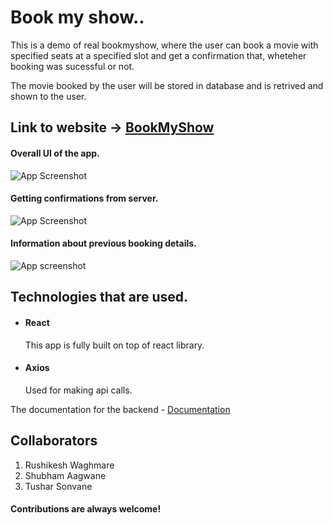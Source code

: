 # Book my show..

This is a demo of real bookmyshow, where the user can book a movie with specified seats at a specified slot and get a confirmation that, wheteher booking was sucessful or not.

The movie booked by the user will be stored in database and is retrived and shown to the user.

## Link to website -> [BookMyShow](http://bookmyshows-frontend.netlify.app)


#### Overall UI of the app.

![App Screenshot](https://snipboard.io/AWEMzF.jpg)

#### Getting confirmations from server.

![App Screenshot](https://snipboard.io/4Gxnzf.jpg)

#### Information about previous booking details.

![App screenshot](https://snipboard.io/HljXoF.jpg)


## Technologies that are used.

- #### React  
    This app is fully built on top of react library.
- #### Axios 
    Used for making api calls.

The documentation for the backend - [Documentation](https://github.com/rushikesh-waghmare/Bookmyshow-Backend)




## Collaborators

1. Rushikesh Waghmare
2. Shubham Aagwane
3. Tushar Sonvane
#### Contributions are always welcome!


